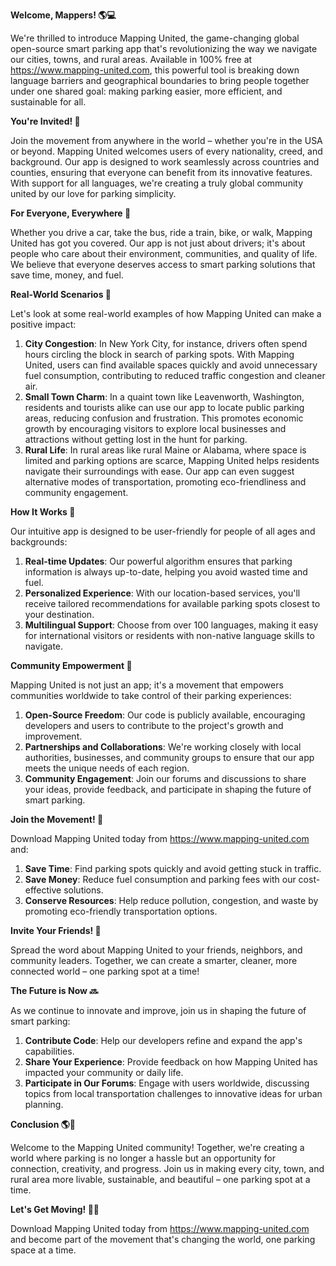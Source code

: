 **Welcome, Mappers! 🌎💻**

We're thrilled to introduce Mapping United, the game-changing global open-source smart parking app that's revolutionizing the way we navigate our cities, towns, and rural areas. Available in 100% free at https://www.mapping-united.com, this powerful tool is breaking down language barriers and geographical boundaries to bring people together under one shared goal: making parking easier, more efficient, and sustainable for all.

**You're Invited! 🎉**

Join the movement from anywhere in the world – whether you're in the USA or beyond. Mapping United welcomes users of every nationality, creed, and background. Our app is designed to work seamlessly across countries and counties, ensuring that everyone can benefit from its innovative features. With support for all languages, we're creating a truly global community united by our love for parking simplicity.

**For Everyone, Everywhere 🌈**

Whether you drive a car, take the bus, ride a train, bike, or walk, Mapping United has got you covered. Our app is not just about drivers; it's about people who care about their environment, communities, and quality of life. We believe that everyone deserves access to smart parking solutions that save time, money, and fuel.

**Real-World Scenarios 🌆**

Let's look at some real-world examples of how Mapping United can make a positive impact:

1. **City Congestion**: In New York City, for instance, drivers often spend hours circling the block in search of parking spots. With Mapping United, users can find available spaces quickly and avoid unnecessary fuel consumption, contributing to reduced traffic congestion and cleaner air.
2. **Small Town Charm**: In a quaint town like Leavenworth, Washington, residents and tourists alike can use our app to locate public parking areas, reducing confusion and frustration. This promotes economic growth by encouraging visitors to explore local businesses and attractions without getting lost in the hunt for parking.
3. **Rural Life**: In rural areas like rural Maine or Alabama, where space is limited and parking options are scarce, Mapping United helps residents navigate their surroundings with ease. Our app can even suggest alternative modes of transportation, promoting eco-friendliness and community engagement.

**How It Works 🤔**

Our intuitive app is designed to be user-friendly for people of all ages and backgrounds:

1. **Real-time Updates**: Our powerful algorithm ensures that parking information is always up-to-date, helping you avoid wasted time and fuel.
2. **Personalized Experience**: With our location-based services, you'll receive tailored recommendations for available parking spots closest to your destination.
3. **Multilingual Support**: Choose from over 100 languages, making it easy for international visitors or residents with non-native language skills to navigate.

**Community Empowerment 🌟**

Mapping United is not just an app; it's a movement that empowers communities worldwide to take control of their parking experiences:

1. **Open-Source Freedom**: Our code is publicly available, encouraging developers and users to contribute to the project's growth and improvement.
2. **Partnerships and Collaborations**: We're working closely with local authorities, businesses, and community groups to ensure that our app meets the unique needs of each region.
3. **Community Engagement**: Join our forums and discussions to share your ideas, provide feedback, and participate in shaping the future of smart parking.

**Join the Movement! 🎉**

Download Mapping United today from https://www.mapping-united.com and:

1. **Save Time**: Find parking spots quickly and avoid getting stuck in traffic.
2. **Save Money**: Reduce fuel consumption and parking fees with our cost-effective solutions.
3. **Conserve Resources**: Help reduce pollution, congestion, and waste by promoting eco-friendly transportation options.

**Invite Your Friends! 🤝**

Spread the word about Mapping United to your friends, neighbors, and community leaders. Together, we can create a smarter, cleaner, more connected world – one parking spot at a time!

**The Future is Now 🔜**

As we continue to innovate and improve, join us in shaping the future of smart parking:

1. **Contribute Code**: Help our developers refine and expand the app's capabilities.
2. **Share Your Experience**: Provide feedback on how Mapping United has impacted your community or daily life.
3. **Participate in Our Forums**: Engage with users worldwide, discussing topics from local transportation challenges to innovative ideas for urban planning.

**Conclusion 🌎💖**

Welcome to the Mapping United community! Together, we're creating a world where parking is no longer a hassle but an opportunity for connection, creativity, and progress. Join us in making every city, town, and rural area more livable, sustainable, and beautiful – one parking spot at a time.

**Let's Get Moving! 🚗🌟**

Download Mapping United today from https://www.mapping-united.com and become part of the movement that's changing the world, one parking space at a time.